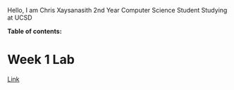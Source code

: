 Hello, I am Chris Xaysanasith
2nd Year Computer Science Student
Studying at UCSD

**Table of contents:**

# Week 1 Lab
[Link](https://chrisxaysanasith.github.io/cse15l-lab-reports/intro.html)	

